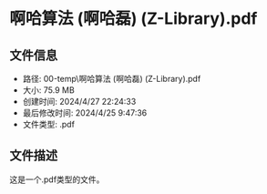 ﻿# 啊哈算法 (啊哈磊) (Z-Library).pdf

## 文件信息
- 路径: 00-temp\啊哈算法 (啊哈磊) (Z-Library).pdf
- 大小: 75.9 MB
- 创建时间: 2024/4/27 22:24:33
- 最后修改时间: 2024/4/25 9:47:36
- 文件类型: .pdf

## 文件描述
这是一个.pdf类型的文件。

